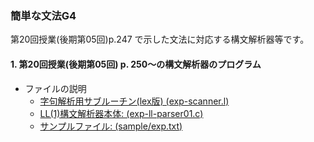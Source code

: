 ### 簡単な文法G4

第20回授業(後期第05回)p.247 で示した文法に対応する構文解析器等です。

#### 1. 第20回授業(後期第05回) p. 250～の構文解析器のプログラム
* ファイルの説明
  * [字句解析用サブルーチン(lex版) (exp-scanner.l)](exp-scanner.l)
  * [LL(1)構文解析器本体: (exp-ll-parser01.c)](exp-ll-parser01.c)
  * [サンプルファイル: (sample/exp.txt)](sample/exp.txt)
